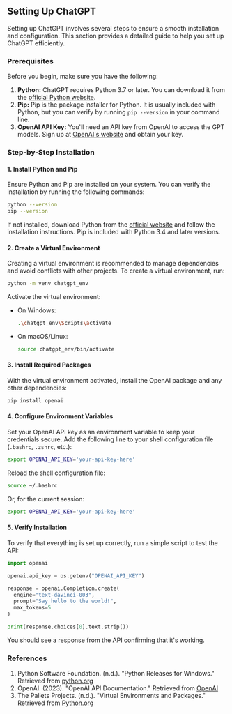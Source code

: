 ## Setting Up ChatGPT

Setting up ChatGPT involves several steps to ensure a smooth installation and
configuration. This section provides a detailed guide to help you set up ChatGPT
efficiently.

### **Prerequisites**

Before you begin, make sure you have the following:

1. **Python:** ChatGPT requires Python 3.7 or later. You can download it from
the [official Python website](https://www.python.org/downloads/).
2. **Pip:** Pip is the package installer for Python. It is usually included
with Python, but you can verify by running `pip --version` in your command line.
3. **OpenAI API Key:** You'll need an API key from OpenAI to access the GPT
models. Sign up at [OpenAI's website](https://www.openai.com/signup) and obtain
your key.

### **Step-by-Step Installation**

#### **1. Install Python and Pip**

Ensure Python and Pip are installed on your system. You can verify the
installation by running the following commands:

```sh
python --version
pip --version
```

If not installed, download Python from the
[official website](https://www.python.org/downloads/) and follow the installation
instructions. Pip is included with Python 3.4 and later versions.

#### **2. Create a Virtual Environment**

Creating a virtual environment is recommended to manage dependencies and avoid
conflicts with other projects. To create a virtual environment, run:

```sh
python -m venv chatgpt_env
```

Activate the virtual environment:

- On Windows:
  ```sh
  .\chatgpt_env\Scripts\activate
  ```

- On macOS/Linux:
  ```sh
  source chatgpt_env/bin/activate
  ```

#### **3. Install Required Packages**

With the virtual environment activated, install the OpenAI package and any other
dependencies:

```sh
pip install openai
```

#### **4. Configure Environment Variables**

Set your OpenAI API key as an environment variable to keep your credentials
secure. Add the following line to your shell configuration file
(`.bashrc`, `.zshrc`, etc.):

```sh
export OPENAI_API_KEY='your-api-key-here'
```

Reload the shell configuration file:

```sh
source ~/.bashrc
```

Or, for the current session:

```sh
export OPENAI_API_KEY='your-api-key-here'
```

#### **5. Verify Installation**

To verify that everything is set up correctly, run a simple script to test the API:

```python
import openai

openai.api_key = os.getenv("OPENAI_API_KEY")

response = openai.Completion.create(
  engine="text-davinci-003",
  prompt="Say hello to the world!",
  max_tokens=5
)

print(response.choices[0].text.strip())
```

You should see a response from the API confirming that it's working.

### **References**

1. Python Software Foundation. (n.d.). "Python Releases for Windows."
Retrieved from [python.org](https://www.python.org/downloads/windows/)
2. OpenAI. (2023). "OpenAI API Documentation." Retrieved from
[OpenAI](https://beta.openai.com/docs/)
3. The Pallets Projects. (n.d.). "Virtual Environments and Packages."
Retrieved from [Python.org](https://docs.python.org/3/tutorial/venv.html)
